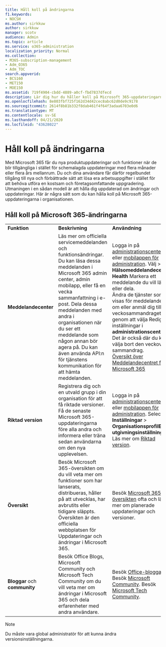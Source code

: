 ```yaml
---
title: Håll koll på ändringarna
f1.keywords:
- NOCSH
ms.author: sirkkuw
author: sirkkuw
manager: scotv
audience: Admin
ms.topic: article
ms.service: o365-administration
localization_priority: Normal
ms.collection:
- M365-subscription-management
- Adm_O365
- Adm_TOC
search.appverid:
- BCS160
- MET150
- MOE150
ms.assetid: 719f4904-cbdd-4889-a0cf-fbd7837dfecd
description: Lär dig hur du håller koll på Microsoft 365-uppdateringarna med Message center, Targeted Release, Roadmap och Blogs och Community.
ms.openlocfilehash: 8e803fbf725f162d34d42cec8abc62d0de9c9178
ms.sourcegitcommit: 2614f8b81b332f8dab461f4f64f3adaa6703e0d6
ms.translationtype: MT
ms.contentlocale: sv-SE
ms.lasthandoff: 04/21/2020
ms.locfileid: "43628022"
---
```

# <a name="stay-on-top-of-changes"></a>Håll koll på ändringarna

Med Microsoft 365 får du nya produktuppdateringar och funktioner när de blir tillgängliga i stället för schemalagda uppdateringar med flera månader eller flera års mellanrum. Du och dina användare får därför regelbundet tillgång till nya och förbättrade sätt att lösa era arbetsuppgifter i stället för att behöva utföra en kostsam och företagsomfattande uppgradering. Utmaningen i en sådan modell är att hålla dig uppdaterad om ändringar och uppdateringar. Här är några sätt som du kan hålla koll på Microsoft 365-uppdateringarna i organisationen.

## <a name="stay-on-top-of-microsoft-365-changes"></a>Håll koll på Microsoft 365-ändringarna

||||
|:-----|:-----|:-----|
|**Funktion** <br/> |**Beskrivning** <br/> |**Användning** <br/> |
|**Meddelandecenter** <br/> |Läs mer om officiella servicemeddelanden och funktionsändringar. Du kan läsa dessa meddelanden i Microsoft 365 admin center, admin mobilapp, eller få en vecka sammanfattning i e-post. Dela dessa meddelanden med andra i organisationen när du ser ett meddelande som någon annan bör agera på. Du kan även använda API:n för tjänstens kommunikation för att hämta meddelanden.  <br/> |Logga in på [administrationscenter](../admin-overview/about-the-admin-center.md) eller [mobilappen för administration](../admin-overview/admin-mobile-app.md). Välj \> **Hälsomeddelandecenter**. **Health** Markera ett meddelande du vill läsa eller dela.  <br/> Ändra de tjänster som visas för meddelanden om eller anmäl dig till veckosammandraget genom att välja Redigera inställningar i **administrationscentret.** Det är också där du kan välja bort den veckovisa sammandrag.  <br/> [Översikt över Meddelandecentret för Microsoft 365](message-center.md) <br/> |
|**Riktad version** <br/> |Registrera dig och en utvald grupp i din organisation för att få riktade versioner. Få de senaste Microsoft 365-uppdateringarna före alla andra och informera eller träna sedan användarna om den nya upplevelsen.  <br/> |Logga in på [administrationscenter](../admin-overview/about-the-admin-center.md) eller [mobilappen för administration](../admin-overview/admin-mobile-app.md). Selece **Inställningar** \> **OrganisationsprofilEns** \> **utgivningsinställningar**. Läs mer om [Riktad version](release-options-in-office-365.md).  <br/> |
|**Översikt** <br/> |Besök Microsoft 365-översikten om du vill veta mer om funktioner som har lanserats, distribueras, håller på att utvecklas, har avbrutits eller tidigare släppts. Översikten är den officiella webbplatsen för Uppdateringar och ändringar i Microsoft 365.  <br/> |Besök [Microsoft 365-översikten](https://www.microsoft.com/microsoft-365/roadmap) ofta och lär dig mer om planerade uppdateringar och versioner.  <br/> |
|**Bloggar** och **community** <br/> |Besök Office Blogs, Microsoft Community och Microsoft Tech Community om du vill veta mer om ändringar i Microsoft 365 och dela erfarenheter med andra användare.  <br/> |Besök [Office-bloggar](https://www.microsoft.com/en-us/microsoft-365/blog/). Besök [Microsoft Community](https://answers.microsoft.com). Besök [Microsoft Tech Community](https://techcommunity.microsoft.com).  <br/> |

> [!NOTE]
> Du måste vara global administratör för att kunna ändra versionsinställningarna.
